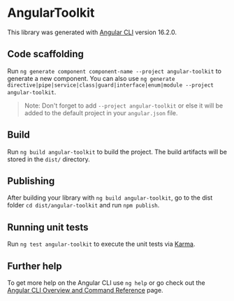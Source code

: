 # AngularToolkit

This library was generated with [Angular CLI](https://github.com/angular/angular-cli) version 16.2.0.

## Code scaffolding

Run `ng generate component component-name --project angular-toolkit` to generate a new component. You can also use `ng generate directive|pipe|service|class|guard|interface|enum|module --project angular-toolkit`.
> Note: Don't forget to add `--project angular-toolkit` or else it will be added to the default project in your `angular.json` file. 

## Build

Run `ng build angular-toolkit` to build the project. The build artifacts will be stored in the `dist/` directory.

## Publishing

After building your library with `ng build angular-toolkit`, go to the dist folder `cd dist/angular-toolkit` and run `npm publish`.

## Running unit tests

Run `ng test angular-toolkit` to execute the unit tests via [Karma](https://karma-runner.github.io).

## Further help

To get more help on the Angular CLI use `ng help` or go check out the [Angular CLI Overview and Command Reference](https://angular.io/cli) page.
